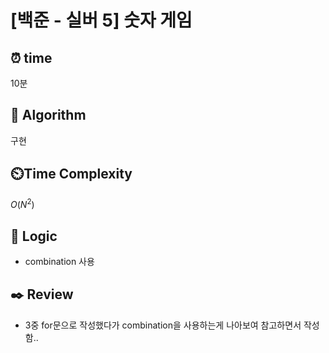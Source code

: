 # [백준 - 실버 5] 숫자 게임

## ⏰  **time**
10분

## :pushpin: **Algorithm**
구현

## ⏲️**Time Complexity**
$O(N^2)$

## :round_pushpin: **Logic**
- combination 사용

## :black_nib: **Review**
- 3중 for문으로 작성했다가 combination을 사용하는게 나아보여 참고하면서 작성함.. 
